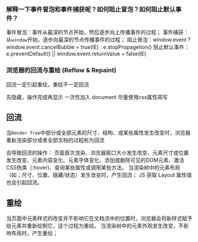 ### 解释一下事件冒泡和事件捕获呢？如何阻止冒泡？如何阻止默认事件？

事件冒泡：事件从最深的节点开始，然后逐步向上传播事件的过程；
事件捕获：从`window`开始，逐步向最深的节点传播事件的过程；
阻止冒泡：window.event ? window.event.cancelBubble = true(IE) : e.stopPropagetion()
阻止默认事件：e.preventDefault() || window.event.returnValue = false(IE)

### 浏览器的回流与重绘 (Reflow & Repaint)

回流一定引起重绘，重绘不一定回流

先隐藏，操作完成再显示
一次性加入 document
尽量使用css属性简写

## 回流
当`Render Tree`中部分或全部元素的尺寸、结构、或某些属性发生改变时，浏览器重新渲染部分或者全部文档的过程称为回流

会导致回流的操作：
页面首次渲染、浏览器窗口大小发生改变、元素尺寸或位置发生改变、元素内容变化、元素字体变化、添加或删除可见的DOM元素、激活CSS伪类（:hover)、查询某些属性或调用某些方法。
当渲染树中的元素布局（如；尺寸、位置、隐藏/状态）发生改变时，产生回流；
JS 获取 Layout 属性值也会引起回流。

## 重绘
当页面中元素样式的改变并不影响它在文档流中的位置时，浏览器会将新样式赋予给元素并重新绘制它，这个过程为重绘。
当渲染树中的元素外观发生改变，不影响布局时，产生重绘；
